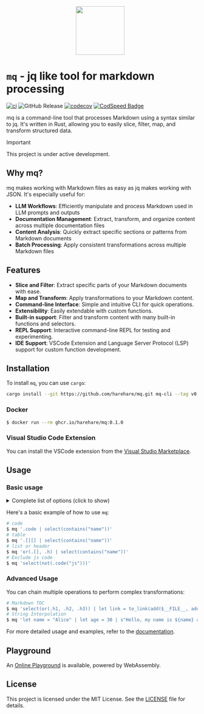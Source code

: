 <div align="center">
    <img src="docs/assets/logo.svg" style="width: 128px; height: 128px; margin-right: 10px;"/>
</div>

# `mq` - jq like tool for markdown processing

[![ci](https://github.com/harehare/mq/actions/workflows/ci.yml/badge.svg)](https://github.com/harehare/mq/actions/workflows/ci.yml)
![GitHub Release](https://img.shields.io/github/v/release/harehare/mq)
[![codecov](https://codecov.io/gh/harehare/mq/graph/badge.svg?token=E4UD7Q9NC3)](https://codecov.io/gh/harehare/mq)
[![CodSpeed Badge](https://img.shields.io/endpoint?url=https://codspeed.io/badge.json)](https://codspeed.io/harehare/mq)

mq is a command-line tool that processes Markdown using a syntax similar to jq.
It's written in Rust, allowing you to easily slice, filter, map, and transform structured data.

> [!IMPORTANT]
> This project is under active development.

## Why mq?

mq makes working with Markdown files as easy as jq makes working with JSON. It's especially useful for:

- **LLM Workflows**: Efficiently manipulate and process Markdown used in LLM prompts and outputs
- **Documentation Management**: Extract, transform, and organize content across multiple documentation files
- **Content Analysis**: Quickly extract specific sections or patterns from Markdown documents
- **Batch Processing**: Apply consistent transformations across multiple Markdown files

## Features

- **Slice and Filter**: Extract specific parts of your Markdown documents with ease.
- **Map and Transform**: Apply transformations to your Markdown content.
- **Command-line Interface**: Simple and intuitive CLI for quick operations.
- **Extensibility**: Easily extendable with custom functions.
- **Built-in support**: Filter and transform content with many built-in functions and selectors.
- **REPL Support**: Interactive command-line REPL for testing and experimenting.
- **IDE Support**: VSCode Extension and Language Server Protocol (LSP) support for custom function development.

## Installation

To install `mq`, you can use `cargo`:

```sh
cargo install --git https://github.com/harehare/mq.git mq-cli --tag v0.1.0
```

### Docker

```sh
$ docker run --rm ghcr.io/harehare/mq:0.1.0
```

### Visual Studio Code Extension

You can install the VSCode extension from the [Visual Studio Marketplace](https://marketplace.visualstudio.com/items?itemName=harehare.vscode-mq).

## Usage

### Basic usage

<details>
<summary>Complete list of options (click to show)</summary>

```sh
Usage: mq [OPTIONS] [QUERY OR FILE] [FILES]... [COMMAND]

Commands:
  repl        Start a REPL session for interactive query execution
  fmt         Format mq or markdown files based on specified formatting options
  completion  Generate shell completion scripts for supported shells
  docs        Show functions documentation for the query
  help        Print this message or the help of the given subcommand(s)

Arguments:
  [QUERY OR FILE]
  [FILES]...

Options:
  -f, --from-file
          load filter from the file
  -I, --input-format <INPUT_FORMAT>
          Set input format [default: markdown] [possible values: markdown, html, text, null]
  -L, --directory <MODULE_DIRECTORIES>
          Search modules from the directory
  -M, --module-names <MODULE_NAMES>
          Load additional modules from specified files
      --args <NAME> <VALUE>
          Sets string that can be referenced at runtime
      --rawfile <NAME> <FILE>
          Sets file contents that can be referenced at runtime
      --mdx
          Enable MDX parsing
  -F, --output-format <OUTPUT_FORMAT>
          Set output format [default: markdown] [possible values: markdown, html, text, json]
  -U, --update
          Update the input markdown
      --unbuffered
          Unbuffered output
      --list-style <LIST_STYLE>
          Set the list style for markdown output [default: dash] [possible values: dash, plus, star]
      --link-title-style <LINK_TITLE_STYLE>
          Set the link title surround style for markdown output [default: double] [possible values: double, single, paren]
      --link-url-style <LINK_URL_STYLE>
          Set the link URL surround style for markdown links [default: none] [possible values: none, angle]
  -o, --output <FILE>
          Output to the specified file
  -v, --verbose...
          Increase logging verbosity
  -q, --quiet...
          Decrease logging verbosity
  -h, --help
          Print help
  -V, --version
          Print version

Examples:

To filter markdown nodes:
$ mq 'query' file.md

To read query from file:
$ mq -f 'file' file.md

To start a REPL session:
$ mq repl

To format mq file:
$ mq fmt --check file.mq
```

</details>

Here's a basic example of how to use `mq`:

```sh
# code
$ mq '.code | select(contains("name"))'
# table
$ mq '.[][] | select(contains("name"))'
# list or header
$ mq 'or(.[], .h) | select(contains("name"))'
# Exclude js code
$ mq 'select(not(.code("js")))'
```

### Advanced Usage

You can chain multiple operations to perform complex transformations:

```sh
# Markdown TOC
$ mq 'select(or(.h1, .h2, .h3)) | let link = to_link(add($__FILE__, add("#", to_text(self))), to_text(self), "") | if (is_h1()): to_md_list(link, 1)  elif (is_h2()): to_md_list(link, 2) elif (is_h3()): to_md_list(link, 3) else: None' docs/book/*.md
# String Interpolation
$ mq 'let name = "Alice" | let age = 30 | s"Hello, my name is ${name} and I am ${age} years old."'
```

For more detailed usage and examples, refer to the [documentation](https://harehare.github.io/mq/book/).

## Playground

An [Online Playground](https://harehare.github.io/mq/playground) is available, powered by WebAssembly.

## License

This project is licensed under the MIT License. See the [LICENSE](LICENSE) file for details.
